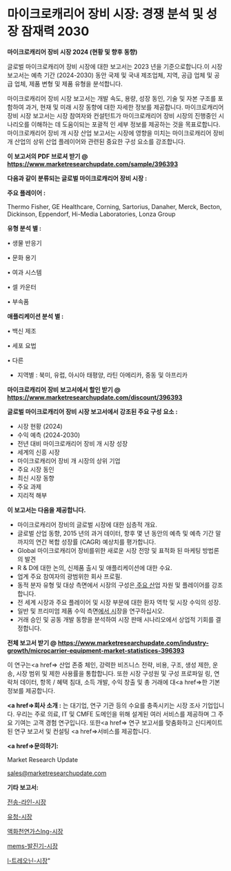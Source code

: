 # 마이크로캐리어 장비 시장: 경쟁 분석 및 성장 잠재력 2030

<strong>마이크로캐리어 장비 시장 2024 (현황 및 향후 동향)</strong>

글로벌 마이크로캐리어 장비 시장에 대한 보고서는 2023 년을 기준으로합니다.이 시장 보고서는 예측 기간 (2024-2030) 동안 국제 및 국내 제조업체, 지역, 공급 업체 및 공급 업체, 제품 변형 및 제품 유형을 분석합니다.

마이크로캐리어 장비 시장 보고서는 개발 속도, 용량, 성장 동인, 기술 및 자본 구조를 포함하여 과거, 현재 및 미래 시장 동향에 대한 자세한 정보를 제공합니다. 마이크로캐리어 장비 시장 보고서는 시장 참여자와 컨설턴트가 마이크로캐리어 장비 시장의 진행중인 시나리오를 이해하는 데 도움이되는 포괄적 인 세부 정보를 제공하는 것을 목표로합니다. 마이크로캐리어 장비 개 시장 산업 보고서는 시장에 영향을 미치는 마이크로캐리어 장비 개 산업의 상위 산업 플레이어와 관련된 중요한 구성 요소를 강조합니다.



<strong>이 보고서의 PDF 브로셔 받기 @ <a href=https://www.marketresearchupdate.com/sample/396393>https://www.marketresearchupdate.com/sample/396393</a></strong>



<strong>다음과 같이 분류되는 글로벌 마이크로캐리어 장비 시장 :</strong>



<strong>주요 플레이어 :</strong>

Thermo Fisher, GE Healthcare, Corning, Sartorius, Danaher, Merck, Becton, Dickinson, Eppendorf, Hi-Media Laboratories, Lonza Group



<strong>유형 분석 별 :</strong>

• 생물 반응기

• 문화 용기

• 여과 시스템

• 셀 카운터

• 부속품



<strong>애플리케이션 분석 별 :</strong>

• 백신 제조

• 세포 요법

• 다른

<ul>
  <li>지역별 : 북미, 유럽, 아시아 태평양, 라틴 아메리카, 중동 및 아프리카</li>
</ul>


<strong>마이크로캐리어 장비 보고서에서 할인 받기 @ <a href=https://www.marketresearchupdate.com/discount/396393>https://www.marketresearchupdate.com/discount/396393</a></strong>



<strong>글로벌 마이크로캐리어 장비 시장 보고서에서 강조된 주요 구성 요소 :</strong>
<ul>
  <li>시장 현황 (2024)</li>
  <li>수익 예측 (2024-2030)</li>
  <li>전년 대비 마이크로캐리어 장비 개 시장 성장</li>
  <li>세계의 신흥 시장</li>
  <li>마이크로캐리어 장비 개 시장의 상위 기업</li>
  <li>주요 시장 동인</li>
  <li>최신 시장 동향</li>
  <li>주요 과제</li>
  <li>지리적 해부</li>
</ul>


<strong>이 보고서는 다음을 제공합니다.</strong>
<ul>
  <li>마이크로캐리어 장비의 글로벌 시장에 대한 심층적 개요.</li>
  <li>글로벌 산업 동향, 2015 년의 과거 데이터, 향후 몇 년 동안의 예측 및 예측 기간 말까지의 연간 복합 성장률 (CAGR) 예상치를 평가합니다.</li>
  <li>Global 마이크로캐리어 장비를위한 새로운 시장 전망 및 표적화 된 마케팅 방법론의 발견</li>
  <li>R &amp; D에 대한 논의, 신제품 출시 및 애플리케이션에 대한 수요.</li>
  <li>업계 주요 참여자의 광범위한 회사 프로필.</li>
  <li>동적 분자 유형 및 대상 측면에서 시장의 구성은<a href=> 주요 산</a>업 자원 및 플레이어를 강조합니다.</li>
  <li>전 세계 시장과 주요 플레이어 및 시장 부문에 대한 환자 역학 및 시장 수익의 성장.</li>
  <li>일반 및 프리미엄 제품 수익 측면<a href=>에서 시</a>장을 연구하십시오.</li>
  <li>거래 승인 및 공동 개발 동향을 분석하여 시장 판매 시나리오에서 상업적 기회를 결정합니다.</li>
</ul>



<strong>전체 보고서 받기 @ <a href=https://www.marketresearchupdate.com/industry-growth/microcarrier-equipment-market-statistices-396393>https://www.marketresearchupdate.com/industry-growth/microcarrier-equipment-market-statistices-396393</a></strong>

이 연구는<a href=> 산업 존중</a> 체인, 강력한 비즈니스 전략, 비용, 구조, 생성 제한, 운송, 시장 범위 및 제한 사용률을 통합합니다. 또한 시장 구성원 및 구성 프로파일 링, 연락처 데이터, 항목 / 혜택 침대, 소득 개발, 수익 창출 및 총 거래에 대<a href=>한 기본 </a>정보를 제공합니다.



<strong><a href=>회사 소</a>개 :</strong>
는 대기업, 연구 기관 등의 수요를 충족시키는 시장 조사 기업입니다. 우리는 주로 의료, IT 및 CMFE 도메인을 위해 설계된 여러 서비스를 제공하며 그 주요 기여는 고객 경험 연구입니다. 또한<a href=> 연구 보</a>고서를 맞춤화하고 신디케이트 된 연구 보고서 및 컨설팅 <a href=>서비스</a>를 제공합니다.



<strong><a href=>문의하기:</a></strong>

Market Research Update

sales@marketresearchupdate.com



<strong>기타 보고서:</strong>

<a href=https://www.linkedin.com/pulse/전송-라인-시장-진입-전략-및-위험-평가2029년-survey-spotlight-pro-24-analysis/>전송-라인-시장</a>

<a href=https://www.linkedin.com/pulse/유청-시장-동향-및-성장-전망-consumer-connection-compendium-ana-kugsf/>유청-시장</a>

<a href=https://www.linkedin.com/pulse/액화천연가스lng-시장-경쟁-분석-및-성장-잠재력-2029-analytics-alchemy-360-analysis-qlkpf/>액화천연가스lng-시장</a>

<a href=https://www.linkedin.com/pulse/mems-발진기-시장-세분화-연구-및-목표-고객2030년-analytics-alchemy-360-analysis-hzcaf/>mems-발진기-시장</a>

<a href=https://www.linkedin.com/pulse/l-트레오닌-시장-규모-및-성장-2023-survey-savvy-insights-360-analysis-oq9xf/>l-트레오닌-시장</a>"
